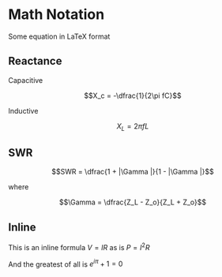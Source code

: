 # Math Notation
Some equation in LaTeX format

## Reactance

Capacitive 

$$X_c = -\dfrac{1}{2\pi fC}$$

Inductive

$$X_L = 2\pi fL$$

## SWR

$$SWR = \dfrac{1 +  |\Gamma |}{1 - |\Gamma |}$$

where

$$\Gamma = \dfrac{Z_L - Z_o}{Z_L + Z_o}$$

## Inline 

This is an inline formula $V = IR$ as is $P = I^2R$

And the greatest of all is $e^{i\pi } + 1 = 0$
